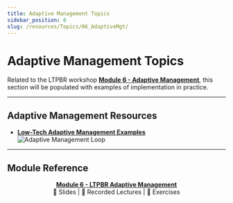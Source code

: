 ```yaml
---
title: Adaptive Management Topics
sidebar_position: 6
slug: /resources/Topics/06_AdaptiveMgt/
---
```


# Adaptive Management Topics

Related to the LTPBR workshop [**Module 6 - Adaptive Management**](/workshops/2020/SGI/Modules/module6), this section will be populated with examples of implementation in practice.

---

## Adaptive Management Resources

- [**Low-Tech Adaptive Management Examples**](/resources/Topics/06_AdaptiveMgt/adaptivemgt)  
  ![Adaptive Management Loop](/img/AM_Loop_40_Orange.png)

---

## Module Reference

<div align="center">

[**Module 6 - LTPBR Adaptive Management**](/workshops/2020/SGI/Modules/module6)  
📄 Slides | 🎥 Recorded Lectures | 📝 Exercises

</div>
